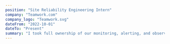 ```yaml
---
position: "Site Reliability Engineering Intern"
company: "Teamwork.com"
company_logo: "Teamwork.svg"
dateFrom: "2022-10-01"
dateTo: "Present"
summary: "I took full ownership of our monitoring, alerting, and observability services, implementing alert priority classifications and providing high-level visibility on service reliability. I also automated frequent tasks using Ansible, and provided other departments with access to relevant playbooks for self-service. Additionally, I collaborated with the SysOps team to improve RabbitMQ, HAProxy, AWS infrastructure, and general security, all while fulfilling on-call duties."
---
```

